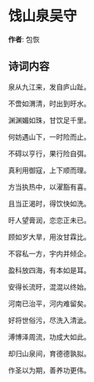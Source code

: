 # 饯山泉吴守

**作者**: 包恢

## 诗词内容

泉从九江来，发自庐山趾。

不啻如渭清，时出到旴水。

渊渊媚如珠，甘饮足千里。

何妨遇山下，一时险而止。

不碍以亨行，果行险自弭。

真利用御寇，上下顺而理。

方当执热中，以濯豁有喜。

且当正渴时，得饮快如洗。

旴人望膏润，恋恋正未已。

顾如岁大旱，用汝甘霖比。

不容私一方，宇内并倾企。

盈科放四海，有本如是耳。

安得长流旴，混混以终始。

河南已治平，河内难留矣。

好将世俗污，尽洗入清泚。

溥博泽周流，功成大如此。

却归山泉间，育德德孰拟。

作圣以为期，善养功更伟。

